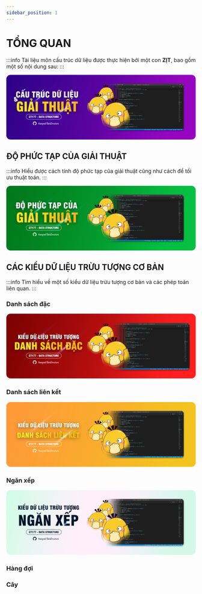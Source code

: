 ```yaml
---
sidebar_position: 1
---
```


# TỔNG QUAN

:::info
Tài liệu môn cấu trúc dữ liệu được thực hiện bởi một con **ZỊT**, bao gồm một số nội dung sau:
:::

![bn](../static/img/banner/ctdlvgt-banner.png)

## ĐỘ PHỨC TẠP CỦA GIẢI THUẬT

:::info
Hiểu được cách tính độ phức tạp của giải thuật cũng như cách để tối ưu thuật toán.
:::

[![dpt](../static/img/banner/dpt-banner.png)](/docs/algorithm-complexity/intro)

## CÁC KIỂU DỮ LIỆU TRỪU TƯỢNG CƠ BẢN

:::info
Tìm hiểu về một số kiểu dữ liệu trừu tượng cơ bản và các phép toán liên quan.
:::

### Danh sách đặc

[![dsd](../static/img/banner/dsd-banner.png)](/docs/adts-arraylist/intro)

### Danh sách liên kết

[![dslk](../static/img/banner/dslk-banner.png)](/docs/adts-pointerlist/intro)

### Ngăn xếp

[![nx](../static/img/banner/nx-banner.png)](#)

### Hàng đợi

### Cây
